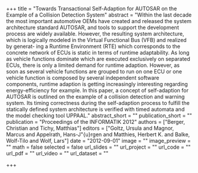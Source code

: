 +++
title = "Towards Transactional Self-Adaption for AUTOSAR on the Example of a Collision Detection System"
abstract = "Within the last decade the most important automotive OEMs have created and released the system architecture standard AUTOSAR, and tools to support the development process are widely available. However, the resulting system architecture, which is logically modeled in the Virtual Functional Bus (VFB) and realized by generat- ing a Runtime Environment (RTE) which corresponds to the concrete network of ECUs is static in terms of runtime adaptability. As long as vehicle functions dominate which are executed exclusively on separated ECUs, there is only a limited demand for runtime adaption. However, as soon as several vehicle functions are grouped to run on one ECU or one vehicle function is composed by several independent software components, runtime adaption is getting increasingly interesting regarding energy-efficiency for example. In this paper, a concept of self-adaption for AUTOSAR is outlined on the example of a collision detection and warning system. Its timing correctness during the self-adaption process to fulfill the statically defined system architecture is verified with timed automata and the model checking tool UPPAAL."
abstract_short = ""
publication_short = ""
publication = "Proceedings of the INFORMATIK 2012"
authors = ["Berger, Christian and Tichy, Matthias"]
editors = ["Goltz, Ursula and Magnor, Marcus and Appelrath, Hans-J\"{u}rgen and Matthies, Herbert K. and Balke, Wolf-Tilo and Wolf, Lars"]
date = "2012-09-01"
image = ""
image_preview = ""
math = false
selected = false
url_slides = ""
url_project = ""
url_code = ""
url_pdf = ""
url_video = ""
url_dataset = ""

+++
